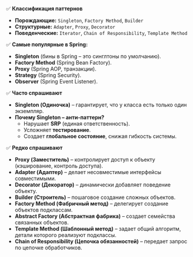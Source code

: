 ✅ **Классификация паттернов**
- **Порождающие:** `Singleton`, `Factory Method`, `Builder`
- **Структурные:** `Adapter`, `Proxy`, `Decorator`
- **Поведенческие:** `Iterator`, `Chain of Responsibility`, `Template Method`

✅ **Самые популярные в Spring:**
- **Singleton** (бины в Spring – это синглтоны по умолчанию).
- **Factory Method** (Spring Bean Factory).
- **Proxy** (Spring AOP, транзакции).
- **Strategy** (Spring Security).
- **Observer** (Spring Event Listener).

✅ **Часто спрашивают**
- **Singleton (Одиночка)** – гарантирует, что у класса есть только один экземпляр.
- **Почему Singleton – анти-паттерн?**
    - Нарушает **SRP** (единая ответственность).
    - Усложняет **тестирование**.
    - Создает **глобальное состояние**, снижая гибкость системы.

✅ **Редко спрашивают**
- **Proxy (Заместитель)** – контролирует доступ к объекту (кэширование, контроль доступа).
- **Adapter (Адаптер)** – делает несовместимые интерфейсы совместимыми.
- **Decorator (Декоратор)** – динамически добавляет поведение объекту.
- **Builder (Строитель)** – пошаговое создание сложных объектов.
- **Factory Method (Фабричный метод)** – делегирует создание объектов подклассам.
- **Abstract Factory (Абстрактная фабрика)** – создает семейства связанных объектов.
- **Template Method (Шаблонный метод)** – задает общий алгоритм, детали которого реализуют подклассы.
- **Chain of Responsibility (Цепочка обязанностей)** – передает запрос по цепочке обработчиков.

